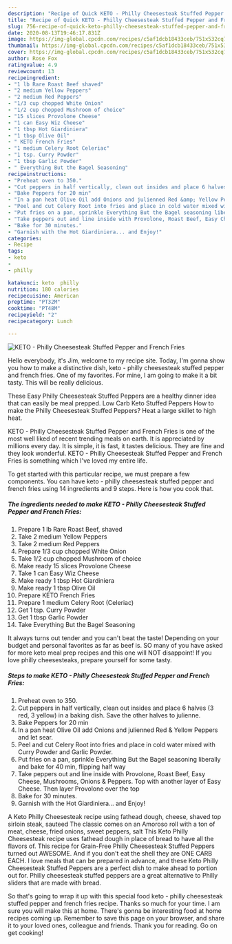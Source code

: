 ```yaml
---
description: "Recipe of Quick KETO - Philly Cheesesteak Stuffed Pepper and French Fries"
title: "Recipe of Quick KETO - Philly Cheesesteak Stuffed Pepper and French Fries"
slug: 756-recipe-of-quick-keto-philly-cheesesteak-stuffed-pepper-and-french-fries
date: 2020-08-13T19:46:17.831Z
image: https://img-global.cpcdn.com/recipes/c5af1dcb18433ceb/751x532cq70/keto-philly-cheesesteak-stuffed-pepper-and-french-fries-recipe-main-photo.jpg
thumbnail: https://img-global.cpcdn.com/recipes/c5af1dcb18433ceb/751x532cq70/keto-philly-cheesesteak-stuffed-pepper-and-french-fries-recipe-main-photo.jpg
cover: https://img-global.cpcdn.com/recipes/c5af1dcb18433ceb/751x532cq70/keto-philly-cheesesteak-stuffed-pepper-and-french-fries-recipe-main-photo.jpg
author: Rose Fox
ratingvalue: 4.9
reviewcount: 13
recipeingredient:
- "1 lb Rare Roast Beef shaved"
- "2 medium Yellow Peppers"
- "2 medium Red Peppers"
- "1/3 cup chopped White Onion"
- "1/2 cup chopped Mushroom of choice"
- "15 slices Provolone Cheese"
- "1 can Easy Wiz Cheese"
- "1 tbsp Hot Giardiniera"
- "1 tbsp Olive Oil"
- " KETO French Fries"
- "1 medium Celery Root Celeriac"
- "1 tsp. Curry Powder"
- "1 tbsp Garlic Powder"
- " Everything But the Bagel Seasoning"
recipeinstructions:
- "Preheat oven to 350."
- "Cut peppers in half vertically, clean out insides and place 6 halves (3 red, 3 yellow) in a baking dish. Save the other halves to julienne."
- "Bake Peppers for 20 min"
- "In a pan heat Olive Oil add Onions and julienned Red &amp; Yellow Peppers and let sear."
- "Peel and cut Celery Root into fries and place in cold water mixed with Curry Powder and Garlic Powder."
- "Put fries on a pan, sprinkle Everything But the Bagel seasoning liberally and bake for 40 min, flipping half way"
- "Take peppers out and line inside with Provolone, Roast Beef, Easy Cheese, Mushrooms, Onions &amp; Peppers. Top with another layer of Easy Cheese. Then layer Provolone over the top"
- "Bake for 30 minutes."
- "Garnish with the Hot Giardiniera... and Enjoy!"
categories:
- Recipe
tags:
- keto
- 
- philly

katakunci: keto  philly 
nutrition: 180 calories
recipecuisine: American
preptime: "PT32M"
cooktime: "PT48M"
recipeyield: "2"
recipecategory: Lunch

---
```



![KETO - Philly Cheesesteak Stuffed Pepper and French Fries](https://img-global.cpcdn.com/recipes/c5af1dcb18433ceb/751x532cq70/keto-philly-cheesesteak-stuffed-pepper-and-french-fries-recipe-main-photo.jpg)

Hello everybody, it's Jim, welcome to my recipe site. Today, I'm gonna show you how to make a distinctive dish, keto - philly cheesesteak stuffed pepper and french fries. One of my favorites. For mine, I am going to make it a bit tasty. This will be really delicious.

These Easy Philly Cheesesteak Stuffed Peppers are a healthy dinner idea that can easily be meal prepped. Low Carb Keto Stuffed Peppers How to make the Philly Cheesesteak Stuffed Peppers? Heat a large skillet to high heat.

KETO - Philly Cheesesteak Stuffed Pepper and French Fries is one of the most well liked of recent trending meals on earth. It is appreciated by millions every day. It is simple, it is fast, it tastes delicious. They are fine and they look wonderful. KETO - Philly Cheesesteak Stuffed Pepper and French Fries is something which I've loved my entire life.


To get started with this particular recipe, we must prepare a few components. You can have keto - philly cheesesteak stuffed pepper and french fries using 14 ingredients and 9 steps. Here is how you cook that.

<!--inarticleads1-->

##### The ingredients needed to make KETO - Philly Cheesesteak Stuffed Pepper and French Fries:

1. Prepare 1 lb Rare Roast Beef, shaved
1. Take 2 medium Yellow Peppers
1. Take 2 medium Red Peppers
1. Prepare 1/3 cup chopped White Onion
1. Take 1/2 cup chopped Mushroom of choice
1. Make ready 15 slices Provolone Cheese
1. Take 1 can Easy Wiz Cheese
1. Make ready 1 tbsp Hot Giardiniera
1. Make ready 1 tbsp Olive Oil
1. Prepare  KETO French Fries
1. Prepare 1 medium Celery Root (Celeriac)
1. Get 1 tsp. Curry Powder
1. Get 1 tbsp Garlic Powder
1. Take  Everything But the Bagel Seasoning


It always turns out tender and you can&#39;t beat the taste! Depending on your budget and personal favorites as far as beef is. SO many of you have asked for more keto meal prep recipes and this one will NOT disappoint! If you love philly cheesesteaks, prepare yourself for some tasty. 

<!--inarticleads2-->

##### Steps to make KETO - Philly Cheesesteak Stuffed Pepper and French Fries:

1. Preheat oven to 350.
1. Cut peppers in half vertically, clean out insides and place 6 halves (3 red, 3 yellow) in a baking dish. Save the other halves to julienne.
1. Bake Peppers for 20 min
1. In a pan heat Olive Oil add Onions and julienned Red &amp; Yellow Peppers and let sear.
1. Peel and cut Celery Root into fries and place in cold water mixed with Curry Powder and Garlic Powder.
1. Put fries on a pan, sprinkle Everything But the Bagel seasoning liberally and bake for 40 min, flipping half way
1. Take peppers out and line inside with Provolone, Roast Beef, Easy Cheese, Mushrooms, Onions &amp; Peppers. Top with another layer of Easy Cheese. Then layer Provolone over the top
1. Bake for 30 minutes.
1. Garnish with the Hot Giardiniera... and Enjoy!


A Keto Philly Cheesesteak recipe using fathead dough, cheese, shaved top sirloin steak, sauteed The classic comes on an Amoroso roll with a ton of meat, cheese, fried onions, sweet peppers, salt This Keto Philly Cheesesteak recipe uses fathead dough in place of bread to have all the flavors of. This recipe for Grain-Free Philly Cheesesteak Stuffed Peppers turned out AWESOME. And if you don&#39;t eat the shell they are ONE CARB EACH. I love meals that can be prepared in advance, and these Keto Philly Cheesesteak Stuffed Peppers are a perfect dish to make ahead to portion out for. Philly cheesesteak stuffed peppers are a great alternative to Philly sliders that are made with bread. 

So that's going to wrap it up with this special food keto - philly cheesesteak stuffed pepper and french fries recipe. Thanks so much for your time. I am sure you will make this at home. There's gonna be interesting food at home recipes coming up. Remember to save this page on your browser, and share it to your loved ones, colleague and friends. Thank you for reading. Go on get cooking!
